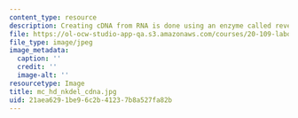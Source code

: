 ```yaml
---
content_type: resource
description: Creating cDNA from RNA is done using an enzyme called reverse transcriptase.
file: https://ol-ocw-studio-app-qa.s3.amazonaws.com/courses/20-109-laboratory-fundamentals-in-biological-engineering-fall-2007/21aea6291be96c2b41237b8a527fa82b_mc_hd_nkdel_cdna.jpg
file_type: image/jpeg
image_metadata:
  caption: ''
  credit: ''
  image-alt: ''
resourcetype: Image
title: mc_hd_nkdel_cdna.jpg
uid: 21aea629-1be9-6c2b-4123-7b8a527fa82b
---
```

